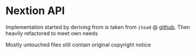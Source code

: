 # Nextion API

Implementation started by deriving from is taken from `itead` @ [github](https://github.com/itead/ITEADLIB_Arduino_Nextion). Then heavily refactored to meet own needs

Mostly untouched files still contain original copyright notice
